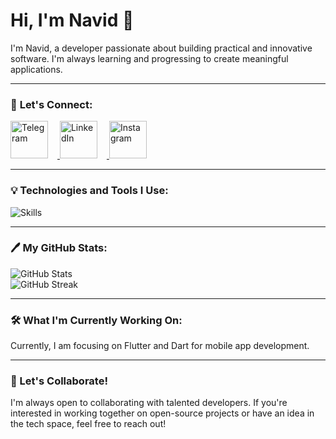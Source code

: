 # Hi, I'm Navid 👋

I'm Navid, a developer passionate about building practical and innovative software. I'm always learning and progressing to create meaningful applications.

---

### 💬 **Let's Connect**:

<p align="left">
  <a href="https://t.me/Na7iDd" target="_blank">
    <img src="https://img.icons8.com/color/80/000000/telegram-app.png" alt="Telegram" width="60" height="60" style="margin-right:15px;"/>
  </a>
  <a href="https://linkedin.com/in/navidafzali" target="_blank">
    <img src="https://img.icons8.com/color/80/000000/linkedin.png" alt="LinkedIn" width="60" height="60" style="margin-right:15px;"/>
  </a>
  <a href="https://instagram.com/na7id_afzali" target="_blank">
    <img src="https://img.icons8.com/fluency/80/000000/instagram-new.png" alt="Instagram" width="60" height="60"/>
  </a>
</p>

---

### 💡 Technologies and Tools I Use:

<p align="left">
  <img src="https://skillicons.dev/icons?i=dart,flutter,python,git,github" alt="Skills">
</p>

---

### 🖊 My GitHub Stats:

<p align="left">
  <img src="https://github-readme-stats.vercel.app/api?username=7Na7iD7&show_icons=true&theme=radical&hide_title=true&count_private=true" alt="GitHub Stats">
  <br>
  <img src="https://github-readme-streak-stats.herokuapp.com/?user=7Na7iD7&theme=radical" alt="GitHub Streak">
</p>

---

### 🛠️ What I'm Currently Working On:

Currently, I am focusing on Flutter and Dart for mobile app development.

---

### 🚀 Let's Collaborate!

I'm always open to collaborating with talented developers. If you're interested in working together on open-source projects or have an idea in the tech space, feel free to reach out!
